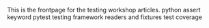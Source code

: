 This is the frontpage for the testing workshop articles. 
python assert keyword
pytest testing framework
readers and fixtures
test coverage